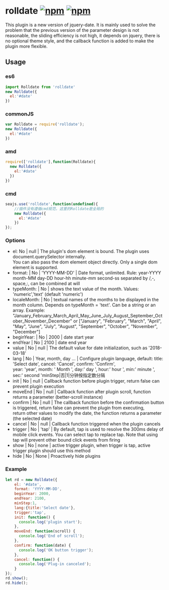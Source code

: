 # rolldate [![npm](https://img.shields.io/npm/v/rolldate.svg)](https://www.npmjs.com/package/rolldate) [![npm](https://img.shields.io/npm/dm/rolldate.svg)](https://www.npmjs.com/package/rolldate)
This plugin is a new version of jquery-date. It is mainly used to solve the problem that the previous version of the parameter design is not reasonable, the sliding efficiency is not high, it depends on jquery, there is no optional theme style, and the callback function is added to make the plugin more flexible.

## Usage
### es6
```js
import Rolldate from 'rolldate'
new Rolldate({
  el:'#date'
})
```
### commonJS
```js
var Rolldate = require('rolldate');
new Rolldate({
  el:'#date'
})
```
### amd
```js
require(['rolldate'],function(Rolldate){
  new Rolldate({
    el:'#date'
  })
})
```
### cmd
```js
seajs.use('rolldate',function(undefined){
    //插件没有遵循cmd规范，这里的Rolldate是全局的
    new Rolldate({
      el:'#date'
    })
});
```
### Options
- el:  No | null | The plugin's dom element is bound. The plugin uses document.querySelector internally. <br> You can also pass the dom element object directly. Only a single dom element is supported.
- format: | No | 'YYYY-MM-DD' | Date format, unlimited. Rule: year-YYYY month-MM day-DD hour-hh minute-mm second-ss separated by /,-, space,:, can be combined at will
- typeMonth: | No | shows the text value of the month. Values: 'numeric','text' (default 'numeric')
- localeMonth: | No | textual names of the months to be displayed in the month column. Depends on typeMonth = 'text'. Сan be a string or an array. Example: "January_February_March_April_May_June_July_August_September_October_November_December" or ["January", "February", "March", "April", "May", "June", "July", "August", "September", "October", "November", "December"]
- beginYear: | No | 2000 | date start year
- endYear | No | 2100 | date end year
- value | No | null | The default value for date initialization, such as '2018-03-18'
- lang | No | Year, month, day ... | Configure plugin language, default: title: 'Select date', cancel: 'Cancel', confirm: 'Confirm', <br> year: 'year', month: ' Month ', day:' day ', hour:' hour ', min:' minute ', sec:' second 'minStep|否|1|分钟按指定数分隔
- init | No | null | Callback function before plugin trigger, return false can prevent plugin execution
- moveEnd | No | null | Callback function after plugin scroll, function returns a parameter (better-scroll instance)
- confirm | No | null | The callback function before the confirmation button is triggered, return false can prevent the plugin from executing, <br> return other values to modify the date, the function returns a parameter (the selected date)
- cancel | No | null | Callback function triggered when the plugin cancels
- trigger | No | 'tap' | By default, tap is used to resolve the 300ms delay of mobile click events. You can select tap to replace tap. Note that using tap will prevent other bound click events from firing
- show | No | none | active trigger plugin, when trigger is tap, active trigger plugin should use this method
- hide | No | None | Proactively hide plugins

### Example
```js
let rd = new Rolldate({
    el: '#date',
    format: 'YYYY-MM-DD',
    beginYear: 2000,
    endYear: 2100,
    minStep:1,
    lang:{title:'Select date'},
    trigger:'tap',
    init: function() {
      console.log('plugin start');
    },
    moveEnd: function(scroll) {
      console.log('End of scroll');
    },
    confirm: function(date) {
      console.log('OK button trigger');
    },
    cancel: function() {
      console.log('Plug-in canceled');
    }
});
rd.show();
rd.hide();

```

